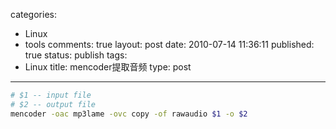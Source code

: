 categories: 
  - Linux
  - tools
comments: true
layout: post
date: 2010-07-14 11:36:11
published: true
status: publish
tags: 
  - Linux
title: mencoder提取音频
type: post
---

```sh 
# $1 -- input file
# $2 -- output file
mencoder -oac mp3lame -ovc copy -of rawaudio $1 -o $2
```
